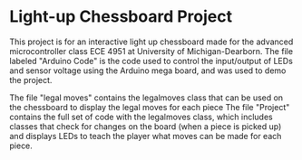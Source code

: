 # Light-up Chessboard Project
This project is for an interactive light up chessboard made for the advanced microcontroller class ECE 4951 at University of Michigan-Dearborn. The file labeled "Arduino Code" is the code used to control the input/output of LEDs and sensor voltage using the Arduino mega board, and was used to demo the project. 

The file "legal moves" contains the legalmoves class that can be used on the chessboard to display the legal moves for each piece
The file "Project" contains the full set of code with the legalmoves class, which includes classes that check for changes on the board (when a piece is picked up) and displays LEDs to teach the player what moves can be made for each piece. 
